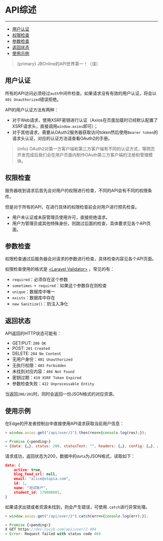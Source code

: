 # API综述

--- 

- [用户认证](#authentication)
- [权限检查](#privilege)
- [参数检查](#content)
- [返回状态](#return-value)
- [使用示例](#example)

> {primary} JBOnline的API世界第一！（误）

<a name="authentication"></a>
## 用户认证

所有的API访问必须经过`auth`中间件检查。如果请求没有有效的用户认证，将会以`401 Unauthorized`错误拒绝。

API的用户认证方法有两种：

- 对于Web请求，使用XSRF密钥进行认证（Axios在页面加载时已经默认配置了XSRF请求头，直接调用`window.axios`即可）；
- 对于其他请求，需要从OAuth2服务器获取访问token然后使用`Bearer token`的请求头认证，对应的认证方法请查看OAuth2的手册。

> {info} OAuth2对第一方客户端和第三方客户端有不同的认证方式，等网页开发完成后我们会在用户页面内制作OAuth第三方客户端的注册和管理模块。

<a name="privilege"></a>
## 权限检查

服务器收到请求后首先会对用户的权限进行检查，不同的API会有不同的权限条件。

但是对于所有的API，在进行具体的权限检查前会对用户进行预先检查。

- 用户未认证或未获管理员使用许可，直接拒绝请求。
- 用户为管理员或其他特殊身份，则跳过后面的检查，具体要求见各个API页面。

<a name="content"></a>
## 参数检查

权限检查通过后服务器会对请求的参数进行检查，具体检查内容见各个API页面。

权限检查使用的格式是 [<Laravel Validator\>](https://laravel.com/docs/5.8/validation) 。常见的有：

- `required`：必须存在这个参数
- `sometimes + required`：如果这个参数存在则检查
- `unique`：数据库中唯一
- `exists`：数据库中存在
- `new Sanitize()`：防注入净化

<a name="return-value"></a>
## 返回状态

API返回的HTTP状态可能有：

- GET/PUT: `200 OK`
- POST: `201 Created`
- DELETE: `204 No Content`
- 无用户身份：`401 Unauthorized`
- 无执行权限：`403 Forbidden`
- 未找到对应内容：`404 Not Found`
- 密钥过期：`419 XSRF Token Expired`
- 参数检查失败：`422 Unprocessable Entity`

当返回`200/201`时，同时会返回一份JSON格式的对应资源。

<a name="example"></a>
## 使用示例

在Edge的开发者控制台中直接使用API请求获取当前用户信息：

```javascript
> window.axios.get("/api/user/1").then(res=>{console.log(res);});

< Promise {<pending>}
< {data: {…}, status: 200, statusText: "", headers: {…}, config: {…}, …}
```

请求成功，返回状态为200，数据中的`data`为JSON格式，读取如下：

```json
data: {
    active: true,
    blog_feed_url: null,
    email: "alice@utopia.com",
    id: 1,
    name: "测试账户",
    student_id: 170000001,
}
```

如果请求出错或者资源未找到，则会产生错误，可使用`.catch`进行异常处理。

```javascript
> window.axios.get("/api/user/2").catch(err=>{console.log(err);});

< Promise {<pending>}
X GET https://dev.njujb.com/api/user/2 404
< Error: Request failed with status code 404
```